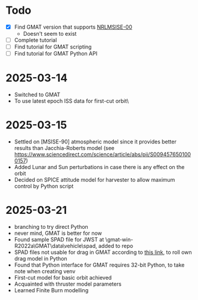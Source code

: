 # Todo
- [X] Find GMAT version that supports [NRLMSISE-00](https://en.wikipedia.org/wiki/NRLMSISE-00)
  - Doesn't seem to exist
- [ ] Complete tutorial
- [ ] Find tutorial for GMAT scripting
- [ ] Find tutorial for GMAT Python API

# 2025-03-14
- Switched to GMAT
- To use latest epoch ISS data for first-cut orbit\

# 2025-03-15
- Settled on [MSISE-90] atmospheric model since it provides better results than Jacchia-Roberts model (see https://www.sciencedirect.com/science/article/abs/pii/S0094576501000157)
- Added Lunar and Sun perturbations in case there is any effect on the orbit
- Decided on SPICE attitude model for harvester to allow maximum control by Python script

# 2025-03-21
- branching to try direct Python
- never mind, GMAT is better for now
- Found sample SPAD file for JWST at \gmat-win-R2022a\GMAT\data\vehicle\spad, added to repo
- SPAD files not usable for drag in GMAT according to [this link](https://docs.google.com/document/d/1tL2fp7NzYW6DZW6qtb0pLZYqV5YRxLy8AskRScsVRoM/edit?tab=t.0), to roll own drag model in Python
- Found that Python interface for GMAT requires 32-bit Python, to take note when creating venv
- First-cut model for basic orbit achieved
- Acquainted with thruster model parameters
- Learned Finite Burn modelling